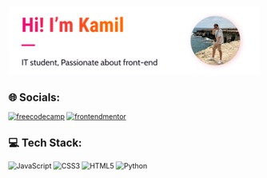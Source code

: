 ![](main2.PNG)
## 🌐 Socials:
[![freecodecamp](https://img.shields.io/badge/freecodecamp-0A0A23.svg?style=for-the-badge&logo=frontendmentor&logoColor=white)](https://www.freecodecamp.org/kam33l)
[![frontendmentor](https://img.shields.io/badge/frontend%20mentor-3F54A3.svg?style=for-the-badge&logo=frontendmentor&logoColor=white)](https://www.frontendmentor.io/profile/kam33l)

## 💻 Tech Stack:
![JavaScript](https://img.shields.io/badge/javascript-F7DF1E.svg?style=for-the-badge&logo=javascript&logoColor=black) ![CSS3](https://img.shields.io/badge/css3-1572B6.svg?style=for-the-badge&logo=css3&logoColor=white) ![HTML5](https://img.shields.io/badge/html5-E34F26.svg?style=for-the-badge&logo=html5&logoColor=white) ![Python](https://img.shields.io/badge/python-3670A0?style=for-the-badge&logo=python&logoColor=ffdd54)

<!--
**kam33l/kam33l** is a ✨ _special_ ✨ repository because its `README.md` (this file) appears on your GitHub profile.

Here are some ideas to get you started:

- 🔭 I’m currently working on ...
- 🌱 I’m currently learning ...
- 👯 I’m looking to collaborate on ...
- 🤔 I’m looking for help with ...
- 💬 Ask me about ...
- 📫 How to reach me: ...
- 😄 Pronouns: ...
- ⚡ Fun fact: ...
-->
